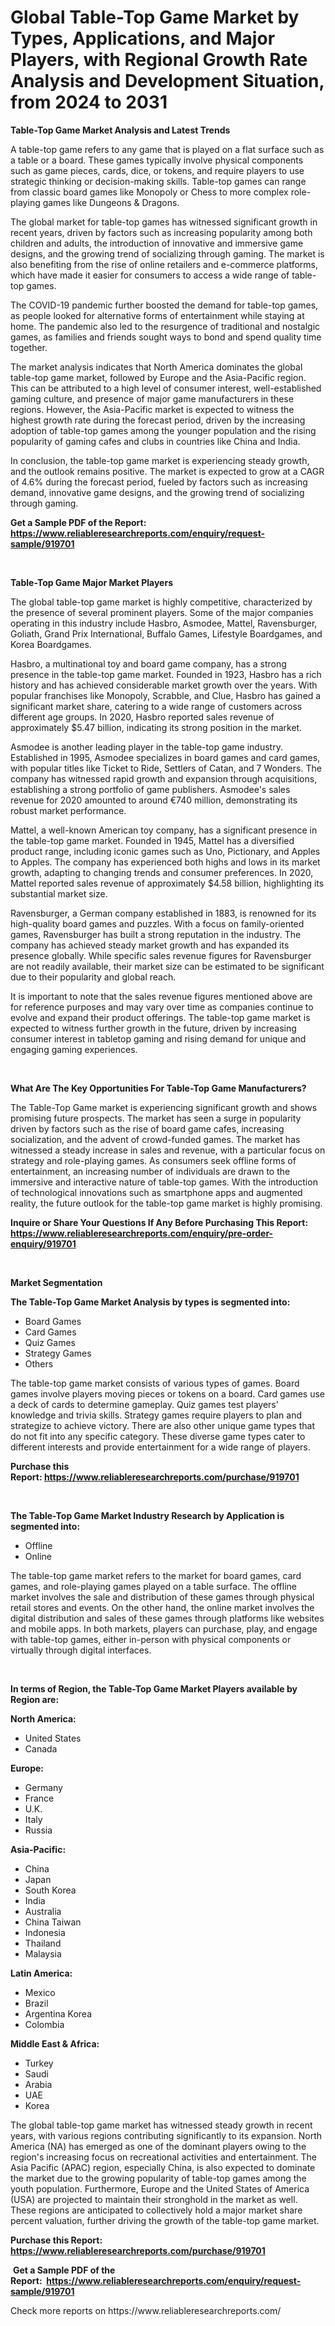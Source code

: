 <p><h1>Global Table-Top Game Market by Types, Applications, and Major Players, with Regional Growth Rate Analysis and Development Situation, from 2024 to 2031</h1></p><p><strong>Table-Top Game Market Analysis and Latest Trends</strong></p>
<p><p>A table-top game refers to any game that is played on a flat surface such as a table or a board. These games typically involve physical components such as game pieces, cards, dice, or tokens, and require players to use strategic thinking or decision-making skills. Table-top games can range from classic board games like Monopoly or Chess to more complex role-playing games like Dungeons & Dragons.</p><p>The global market for table-top games has witnessed significant growth in recent years, driven by factors such as increasing popularity among both children and adults, the introduction of innovative and immersive game designs, and the growing trend of socializing through gaming. The market is also benefiting from the rise of online retailers and e-commerce platforms, which have made it easier for consumers to access a wide range of table-top games.</p><p>The COVID-19 pandemic further boosted the demand for table-top games, as people looked for alternative forms of entertainment while staying at home. The pandemic also led to the resurgence of traditional and nostalgic games, as families and friends sought ways to bond and spend quality time together.</p><p>The market analysis indicates that North America dominates the global table-top game market, followed by Europe and the Asia-Pacific region. This can be attributed to a high level of consumer interest, well-established gaming culture, and presence of major game manufacturers in these regions. However, the Asia-Pacific market is expected to witness the highest growth rate during the forecast period, driven by the increasing adoption of table-top games among the younger population and the rising popularity of gaming cafes and clubs in countries like China and India.</p><p>In conclusion, the table-top game market is experiencing steady growth, and the outlook remains positive. The market is expected to grow at a CAGR of 4.6% during the forecast period, fueled by factors such as increasing demand, innovative game designs, and the growing trend of socializing through gaming.</p></p>
<p><strong>Get a Sample PDF of the Report:&nbsp; <a href="https://www.reliableresearchreports.com/enquiry/request-sample/919701">https://www.reliableresearchreports.com/enquiry/request-sample/919701</a></strong></p>
<p>&nbsp;</p>
<p><strong>Table-Top Game Major Market Players</strong></p>
<p><p>The global table-top game market is highly competitive, characterized by the presence of several prominent players. Some of the major companies operating in this industry include Hasbro, Asmodee, Mattel, Ravensburger, Goliath, Grand Prix International, Buffalo Games, Lifestyle Boardgames, and Korea Boardgames.</p><p>Hasbro, a multinational toy and board game company, has a strong presence in the table-top game market. Founded in 1923, Hasbro has a rich history and has achieved considerable market growth over the years. With popular franchises like Monopoly, Scrabble, and Clue, Hasbro has gained a significant market share, catering to a wide range of customers across different age groups. In 2020, Hasbro reported sales revenue of approximately $5.47 billion, indicating its strong position in the market.</p><p>Asmodee is another leading player in the table-top game industry. Established in 1995, Asmodee specializes in board games and card games, with popular titles like Ticket to Ride, Settlers of Catan, and 7 Wonders. The company has witnessed rapid growth and expansion through acquisitions, establishing a strong portfolio of game publishers. Asmodee's sales revenue for 2020 amounted to around €740 million, demonstrating its robust market performance.</p><p>Mattel, a well-known American toy company, has a significant presence in the table-top game market. Founded in 1945, Mattel has a diversified product range, including iconic games such as Uno, Pictionary, and Apples to Apples. The company has experienced both highs and lows in its market growth, adapting to changing trends and consumer preferences. In 2020, Mattel reported sales revenue of approximately $4.58 billion, highlighting its substantial market size.</p><p>Ravensburger, a German company established in 1883, is renowned for its high-quality board games and puzzles. With a focus on family-oriented games, Ravensburger has built a strong reputation in the industry. The company has achieved steady market growth and has expanded its presence globally. While specific sales revenue figures for Ravensburger are not readily available, their market size can be estimated to be significant due to their popularity and global reach.</p><p>It is important to note that the sales revenue figures mentioned above are for reference purposes and may vary over time as companies continue to evolve and expand their product offerings. The table-top game market is expected to witness further growth in the future, driven by increasing consumer interest in tabletop gaming and rising demand for unique and engaging gaming experiences.</p></p>
<p>&nbsp;</p>
<p><strong>What Are The Key Opportunities For Table-Top Game Manufacturers?</strong></p>
<p><p>The Table-Top Game market is experiencing significant growth and shows promising future prospects. The market has seen a surge in popularity driven by factors such as the rise of board game cafes, increasing socialization, and the advent of crowd-funded games. The market has witnessed a steady increase in sales and revenue, with a particular focus on strategy and role-playing games. As consumers seek offline forms of entertainment, an increasing number of individuals are drawn to the immersive and interactive nature of table-top games. With the introduction of technological innovations such as smartphone apps and augmented reality, the future outlook for the table-top game market is highly promising.</p></p>
<p><strong>Inquire or Share Your Questions If Any Before Purchasing This Report: <a href="https://www.reliableresearchreports.com/enquiry/pre-order-enquiry/919701">https://www.reliableresearchreports.com/enquiry/pre-order-enquiry/919701</a></strong></p>
<p>&nbsp;</p>
<p><strong>Market Segmentation</strong></p>
<p><strong>The Table-Top Game Market Analysis by types is segmented into:</strong></p>
<p><ul><li>Board Games</li><li>Card Games</li><li>Quiz Games</li><li>Strategy Games</li><li>Others</li></ul></p>
<p><p>The table-top game market consists of various types of games. Board games involve players moving pieces or tokens on a board. Card games use a deck of cards to determine gameplay. Quiz games test players' knowledge and trivia skills. Strategy games require players to plan and strategize to achieve victory. There are also other unique game types that do not fit into any specific category. These diverse game types cater to different interests and provide entertainment for a wide range of players.</p></p>
<p><strong>Purchase this Report:&nbsp;<a href="https://www.reliableresearchreports.com/purchase/919701">https://www.reliableresearchreports.com/purchase/919701</a></strong></p>
<p>&nbsp;</p>
<p><strong>The Table-Top Game Market Industry Research by Application is segmented into:</strong></p>
<p><ul><li>Offline</li><li>Online</li></ul></p>
<p><p>The table-top game market refers to the market for board games, card games, and role-playing games played on a table surface. The offline market involves the sale and distribution of these games through physical retail stores and events. On the other hand, the online market involves the digital distribution and sales of these games through platforms like websites and mobile apps. In both markets, players can purchase, play, and engage with table-top games, either in-person with physical components or virtually through digital interfaces.</p></p>
<p>&nbsp;</p>
<p><strong>In terms of Region, the Table-Top Game Market Players available by Region are:</strong></p>
<p>
    <p> <strong> North America: </strong>
        <ul>
            <li>United States</li>
            <li>Canada</li>
        </ul>
        </p> 
    <p> <strong> Europe: </strong>
        <ul>
            <li>Germany</li>
            <li>France</li>
            <li>U.K.</li>
            <li>Italy</li>
            <li>Russia</li>
        </ul>
        </p> 
    <p> <strong> Asia-Pacific: </strong>
        <ul>
            <li>China</li>
            <li>Japan</li>
            <li>South Korea</li>
            <li>India</li>
            <li>Australia</li>
            <li>China Taiwan</li>
            <li>Indonesia</li>
            <li>Thailand</li>
            <li>Malaysia</li>
        </ul>
        </p> 
    <p> <strong> Latin America: </strong>
        <ul>
            <li>Mexico</li>
            <li>Brazil</li>
            <li>Argentina Korea</li>
            <li>Colombia</li>
        </ul>
        </p> 
    <p> <strong> Middle East & Africa: </strong>
        <ul>
            <li>Turkey</li>
            <li>Saudi</li>
            <li>Arabia</li>
            <li>UAE</li>
            <li>Korea</li>
        </ul>
    </p>
    </p>
<p><p>The global table-top game market has witnessed steady growth in recent years, with various regions contributing significantly to its expansion. North America (NA) has emerged as one of the dominant players owing to the region's increasing focus on recreational activities and entertainment. The Asia Pacific (APAC) region, especially China, is also expected to dominate the market due to the growing popularity of table-top games among the youth population. Furthermore, Europe and the United States of America (USA) are projected to maintain their stronghold in the market as well. These regions are anticipated to collectively hold a major market share percent valuation, further driving the growth of the table-top game market.</p></p>
<p><strong>Purchase this Report: <a href="https://www.reliableresearchreports.com/purchase/919701">https://www.reliableresearchreports.com/purchase/919701</a></strong></p>
<p>&nbsp;<strong>Get a Sample PDF of the Report:&nbsp;&nbsp;<a href="https://www.reliableresearchreports.com/enquiry/request-sample/919701">https://www.reliableresearchreports.com/enquiry/request-sample/919701</a></strong></p>
<p><strong></strong></p>
<p>Check more reports on https://www.reliableresearchreports.com/</p>